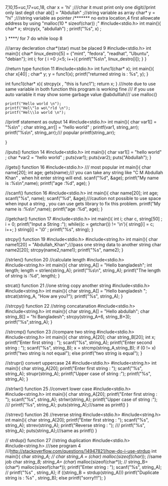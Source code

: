 7,10,15=uc,17=uc,18,
	char x = 'hi' ;///char it must print only one digit//print only last degit
	char ab[] = "Abdullah" ;//string variable as array
    	char* y = "hi" ;///string variable as pointer
/*******
no extra location,4 
first allowcate address by using "malloc(10 * sizeof(char)) ;"
#include<stdio.h>
int main(){
    char* x;
    strcpy(x, "abdullah") ;
    printf("%s", x) ;

}
****/
for 7
do
while loop 8


///array decleration char*(star) must be placed 9
#include<stdio.h>
int main(){
    char* linux_destro[5] = {"mint", "fedora", "readhat", "Ubuntu", "debian"};
    int i;
    for ( i =0 ;i<5; i++){
        printf("%s\n", linux_destro[i]);
    }
}



//return type function 11
#include<stdio.h>
int func1(char* x);
int main(){
    char x[40] ;
    char* y;
    y = func1(x);
    printf("returned string is : %s", y);
}

int func1(char* x){
     strcpy(x , "this is func1");
    return x;
}
///note due to use same variable in both function this program is working fine
/// if you use auto variable it may show some garbage value @abdulllah/// use malloc()




    printf("Hello world \n");
    printf("Hel\"lo wo\"rld \n");
    printf("Hel\\lo world \n");


//printf statement as output 14
#include<stdio.h>
int main(){
    char var1[] = "%s\n" ;
    char string_arr[] = "hello world" ;
    printf(var1, string_arr);
    printf("%s\n", string_arr);/// popular
    printf(string_arr);

}


//puts() function 14
#include<stdio.h>
int main(){
    char var1[] = "hello world" ;
    char *var2  = "hello world" ;
    puts(var1);
    puts(var2);
    puts("Abdullah");
}


//gets() function  16
#include<stdio.h>
/// most popular
int main(){
    char name[20];
    int age;
    gets(name);/// you can take any string like "C M Abdullah Khan" , when hit enter string will end.
    scanf("%d", &age);
    printf("My name is :%s\n",name);
    printf("age :%d", age);
}

//scanf() function 16
#include<stdio.h>
int main(){
    char name[20];
    int age;
    scanf("%s", name);
    scanf("%d", &age);///caution not possible to use space when input a string , you can use gets library to fix this problem.
    printf("My name is :%s\n",name);
    printf("age :%d", age);
}

//getchar() function 17
#include<stdio.h>
int main(){
    int i;
    char c, string[50] ;
    i = 0;
    printf("Input a String :");
    while((c = getchar()) != '\n'){
        string[i] = c;
        i++;
    }
    string[i] = '\0' ;
    printf("%s", string);
}

strcpy() function 19
#include<stdio.h>
#include<string.h>
int main(){
    char name1[20] = "Abdullah_Khan";///pass one string data to another string
    char name2[20];
    strcpy(name2,name1);
    printf("%s", name2);
}


//strlen() function 20
//calculate length
#include<stdio.h>
#include<string.h>
int main(){
    char string_A[] = "Hello bangladesh";
    int length;
    length = strlen(string_A);
    printf("%s\n", string_A);
    printf("The length of string is :%d", length);
}

strcat() function 21
//one string copy another string 
#include<stdio.h>
#include<string.h>
int main(){
    char string_A[] = "Hello bangladesh ";
    strcat(string_A, "How are you?");
    printf("%s", string_A);
}


//strcpy() function 22
//string concatanation
#include<stdio.h>
#include<string.h>
int main(){
    char string_A[] = "Hello abdullah";
    char string_B[] = "hi Bangladesh";
    strcpy(string_A+6, string_B+3);
    printf("%s",string_A);
}

//strcmp() function 23
//compare two string
#include<stdio.h>
#include<string.h>
int main(){
    char string_A[20];
    char string_B[20];
    int x;
    printf("Enter first string  : ");
    scanf("%s", string_A);
    printf("Enter second string : ");
    scanf("%s", string_B);
    x = strcmp(string_A,string_B);
    if (0 != x)
        printf("two string is not equal");
    else
        printf("two string is equal");
}

//strupr() convert uppercase 24
#include<stdio.h>
#include<string.h>
int main(){
    char string_A[20];
    printf("Enter first string  : ");
    scanf("%s", string_A);
    strupr(string_A);
    printf("Upper case of string :");
    printf("%s", string_A);
}


//strlwr() function 25
//convert lower case
#include<stdio.h>
#include<string.h>
int main(){
    char string_A[20];
    printf("Enter first string  : ");
    scanf("%s", string_A);
    strlwr(string_A);
    printf("Upper case of string :");
   /// printf("%s", string_A);
    puts(string_A);///same as printf()
}

//strrev() function 26
//reverse string
#include<stdio.h>
#include<string.h>
int main(){
    char string_A[20];
    printf("Enter first string  : ");
    scanf("%s", string_A);
    strrev(string_A);
    printf("Reverse string      : ");
   /// printf("%s", string_A);
    puts(string_A);///same as printf()
}


// strdup() function 27
//string duplication
#include<stdio.h>
#include<string.h>
///see program 4
///http://stackoverflow.com/questions/14947821/how-do-i-use-strdup
int main(){
    char *string_A;
  //  char *string_A = (char*) malloc(sizeof(char*)); //same job
    char *string_B;
    string_A= (char*) malloc(sizeof(char*));
   // string_B= (char*) malloc(sizeof(char*));
    printf("Enter string  : ");
    scanf("%s", string_A);
     //   printf("%s" , string_A);
    if ((string_B = strdup(string_A)))
        printf("Duplicate string is : %s" , string_B);
    else
        printf("sorry!!!");
}
